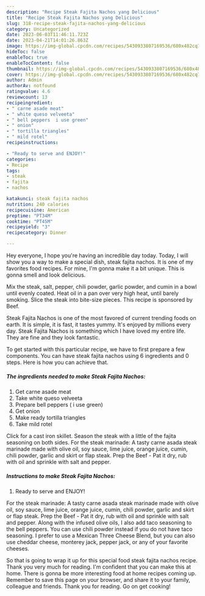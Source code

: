 ```yaml
---
description: "Recipe Steak Fajita Nachos yang Delicious"
title: "Recipe Steak Fajita Nachos yang Delicious"
slug: 318-recipe-steak-fajita-nachos-yang-delicious
category: Uncategorized
date: 2023-06-03T11:46:11.723Z
date: 2023-04-21T14:01:26.863Z
image: https://img-global.cpcdn.com/recipes/5430933807169536/680x482cq70/steak-fajita-nachos-recipe-main-photo.jpg
hideToc: false
enableToc: true
enableTocContent: false
thumbnail: https://img-global.cpcdn.com/recipes/5430933807169536/680x482cq70/steak-fajita-nachos-recipe-main-photo.jpg
cover: https://img-global.cpcdn.com/recipes/5430933807169536/680x482cq70/steak-fajita-nachos-recipe-main-photo.jpg
author: Admin
authorAv: notfound
ratingvalue: 4.6
reviewcount: 13
recipeingredient:
- " carne asade meat"
- " white queso velveeta"
- " bell peppers  i use green"
- " onion"
- " tortilla triangles"
- " mild rotel"
recipeinstructions:

- "Ready to serve and ENJOY!"
categories:
- Recipe
tags:
- steak
- fajita
- nachos

katakunci: steak fajita nachos 
nutrition: 240 calories
recipecuisine: American
preptime: "PT34M"
cooktime: "PT45M"
recipeyield: "3"
recipecategory: Dinner

---
```



Hey everyone, I hope you're having an incredible day today. Today, I will show you a way to make a special dish, steak fajita nachos. It is one of my favorites food recipes. For mine, I'm gonna make it a bit unique. This is gonna smell and look delicious.

Mix the steak, salt, pepper, chili powder, garlic powder, and cumin in a bowl until evenly coated. Heat oil in a pan over very high heat, until barely smoking. Slice the steak into bite-size pieces. This recipe is sponsored by Beef.

Steak Fajita Nachos is one of the most favored of current trending foods on earth. It is simple, it is fast, it tastes yummy. It's enjoyed by millions every day. Steak Fajita Nachos is something which I have loved my entire life. They are fine and they look fantastic.


To get started with this particular recipe, we have to first prepare a few components. You can have steak fajita nachos using 6 ingredients and 0 steps. Here is how you can achieve that.

<!--inarticleads1-->

##### The ingredients needed to make Steak Fajita Nachos:

1. Get  carne asade meat
1. Take  white queso velveeta
1. Prepare  bell peppers ( i use green)
1. Get  onion
1. Make ready  tortilla triangles
1. Take  mild rotel


Click for a cast iron skillet. Season the steak with a little of the fajita seasoning on both sides. For the steak marinade: A tasty carne asada steak marinade made with olive oil, soy sauce, lime juice, orange juice, cumin, chili powder, garlic and skirt or flap steak. Prep the Beef - Pat it dry, rub with oil and sprinkle with salt and pepper. 

<!--inarticleads2-->

##### Instructions to make Steak Fajita Nachos:


1. Ready to serve and ENJOY!

For the steak marinade: A tasty carne asada steak marinade made with olive oil, soy sauce, lime juice, orange juice, cumin, chili powder, garlic and skirt or flap steak. Prep the Beef - Pat it dry, rub with oil and sprinkle with salt and pepper. Along with the infused olive oils, I also add taco seasoning to the bell peppers. You can use chili powder instead if you do not have taco seasoning. I prefer to use a Mexican Three Cheese Blend, but you can also use cheddar cheese, monterey jack, pepper jack, or any of your favorite cheeses. 

So that is going to wrap it up for this special food steak fajita nachos recipe. Thank you very much for reading. I'm confident that you can make this at home. There is gonna be more interesting food at home recipes coming up. Remember to save this page on your browser, and share it to your family, colleague and friends. Thank you for reading. Go on get cooking!
